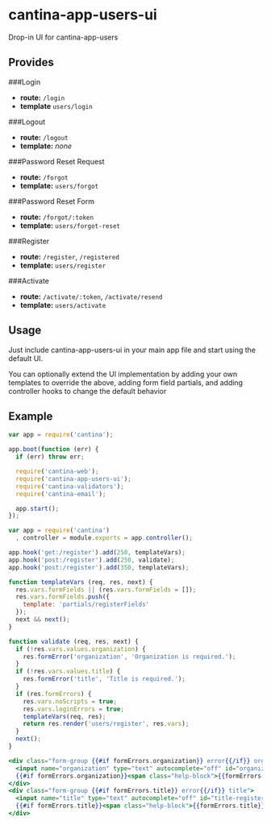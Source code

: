 cantina-app-users-ui
====================

Drop-in UI for cantina-app-users

Provides
--------

###Login

- **route:** `/login`
- **template** `users/login`

###Logout

- **route:** `/logout`
- **template:** *none*

###Password Reset Request

- **route:** `/forgot`
- **template:** `users/forgot`

###Password Reset Form

- **route:** `/forgot/:token`
- **template:** `users/forgot-reset`

###Register

- **route:** `/register`, `/registered`
- **template:** `users/register`

###Activate

- **route:** `/activate/:token`, `/activate/resend`
- **template:** `users/activate`

Usage
------
Just include cantina-app-users-ui in your main app file and start using the
default UI.

You can optionally extend the UI implementation by adding your own templates
to override the above, adding form field partials, and adding controller hooks
to change the default behavior

Example
-------
```js
var app = require('cantina');

app.boot(function (err) {
  if (err) throw err;

  require('cantina-web');
  require('cantina-app-users-ui');
  require('cantina-validators');
  require('cantina-email');

  app.start();
});
```

```js
var app = require('cantina')
  , controller = module.exports = app.controller();

app.hook('get:/register').add(250, templateVars);
app.hook('post:/register').add(250, validate);
app.hook('post:/register').add(350, templateVars);

function templateVars (req, res, next) {
  res.vars.formFields || (res.vars.formFields = []);
  res.vars.formFields.push({
    template: 'partials/registerFields'
  });
  next && next();
}

function validate (req, res, next) {
  if (!res.vars.values.organization) {
    res.formError('organization', 'Organization is required.');
  }
  if (!res.vars.values.title) {
    res.formError('title', 'Title is required.');
  }
  if (res.formErrors) {
    res.vars.noScripts = true;
    res.vars.loginErrors = true;
    templateVars(req, res);
    return res.render('users/register', res.vars);
  }
  next();
}
```

```hbs
<div class="form-group {{#if formErrors.organization}} error{{/if}} organization">
  <input name="organization" type="text" autocomplete="off" id="organization-register" placeholder="Organization" class="form-control" value="{{values.organization}}">
  {{#if formErrors.organization}}<span class="help-block">{{formErrors.organization}}</span>{{/if}}
</div>
<div class="form-group {{#if formErrors.title}} error{{/if}} title">
  <input name="title" type="text" autocomplete="off" id="title-register" placeholder="Title" class="form-control" value="{{values.title}}">
  {{#if formErrors.title}}<span class="help-block">{{formErrors.title}}</span>{{/if}}
</div>
```